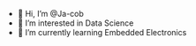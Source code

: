 - 👋 Hi, I’m @Ja-cob
- 👀 I’m interested in Data Science
- 🌱 I’m currently learning Embedded Electronics

<!---
Ja-cob/Ja-cob is a ✨ special ✨ repository because its `README.md` (this file) appears on your GitHub profile.
You can click the Preview link to take a look at your changes.
--->
